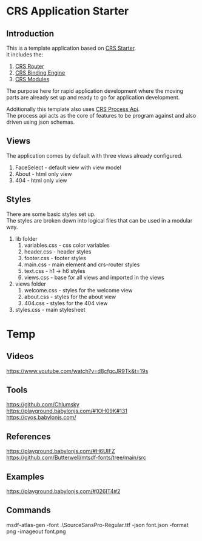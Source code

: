# CRS Application Starter

## Introduction

This is a template application based on [CRS Starter](https://github.com/caperaven/crs-starter).  
It includes the:
1. [CRS Router](https://github.com/caperaven/crs-router)
2. [CRS Binding Engine](https://github.com/caperaven/crs-binding/)
3. [CRS Modules](https://github.com/caperaven/crs-modules)

The purpose here for rapid application development where the moving parts are already set up and ready to go for application development.

Additionally this template also uses [CRS Process Api](https://github.com/caperaven/crs-process-api).  
The process api acts as the core of features to be program against and also driven using json schemas.

## Views
The application comes by default with three views already configured.

1. FaceSelect - default view with view model
2. About - html only view
3. 404 - html only view

## Styles
There are some basic styles set up.  
The styles are broken down into logical files that can be used in a modular way.

1. lib folder
    1. variables.css - css color variables
    1. header.css - header styles
    1. footer.css - footer styles
    1. main.css - main element and crs-router styles
    1. text.css - h1 -> h6 styles
    1. views.css - base for all views and imported in the views
1. views folder
    1. welcome.css - styles for the welcome view
    1. about.css - styles for the about view
    1. 404.css - styles for the 404 view
1. styles.css - main stylesheet

# Temp

## Videos
https://www.youtube.com/watch?v=d8cfgcJR9Tk&t=19s

## Tools
https://github.com/Chlumsky
https://playground.babylonjs.com/#1OH09K#131
https://cyos.babylonjs.com/

## References
https://playground.babylonjs.com/#H6UIFZ
https://github.com/Butterwell/mtsdf-fonts/tree/main/src

## Examples
https://playground.babylonjs.com/#026IT4#2

## Commands
msdf-atlas-gen -font .\SourceSansPro-Regular.ttf -json font.json -format png -imageout font.png


